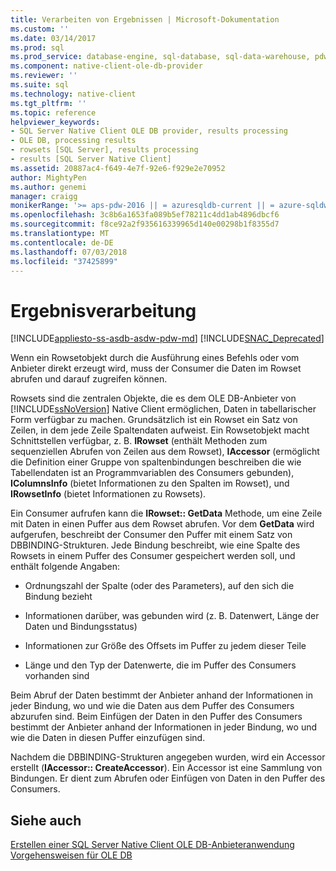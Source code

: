 ```yaml
---
title: Verarbeiten von Ergebnissen | Microsoft-Dokumentation
ms.custom: ''
ms.date: 03/14/2017
ms.prod: sql
ms.prod_service: database-engine, sql-database, sql-data-warehouse, pdw
ms.component: native-client-ole-db-provider
ms.reviewer: ''
ms.suite: sql
ms.technology: native-client
ms.tgt_pltfrm: ''
ms.topic: reference
helpviewer_keywords:
- SQL Server Native Client OLE DB provider, results processing
- OLE DB, processing results
- rowsets [SQL Server], results processing
- results [SQL Server Native Client]
ms.assetid: 20887ac4-f649-4e7f-92e6-f929e2e70952
author: MightyPen
ms.author: genemi
manager: craigg
monikerRange: '>= aps-pdw-2016 || = azuresqldb-current || = azure-sqldw-latest || >= sql-server-2016 || = sqlallproducts-allversions'
ms.openlocfilehash: 3c8b6a1653fa089b5ef78211c4dd1ab4896dbcf6
ms.sourcegitcommit: f8ce92a2f935616339965d140e00298b1f8355d7
ms.translationtype: MT
ms.contentlocale: de-DE
ms.lasthandoff: 07/03/2018
ms.locfileid: "37425899"
---
```

# <a name="processing-results"></a>Ergebnisverarbeitung
[!INCLUDE[appliesto-ss-asdb-asdw-pdw-md](../../includes/appliesto-ss-asdb-asdw-pdw-md.md)]
[!INCLUDE[SNAC_Deprecated](../../includes/snac-deprecated.md)]

  Wenn ein Rowsetobjekt durch die Ausführung eines Befehls oder vom Anbieter direkt erzeugt wird, muss der Consumer die Daten im Rowset abrufen und darauf zugreifen können.  
  
 Rowsets sind die zentralen Objekte, die es dem OLE DB-Anbieter von [!INCLUDE[ssNoVersion](../../includes/ssnoversion-md.md)] Native Client ermöglichen, Daten in tabellarischer Form verfügbar zu machen. Grundsätzlich ist ein Rowset ein Satz von Zeilen, in dem jede Zeile Spaltendaten aufweist. Ein Rowsetobjekt macht Schnittstellen verfügbar, z. B. **IRowset** (enthält Methoden zum sequenziellen Abrufen von Zeilen aus dem Rowset), **IAccessor** (ermöglicht die Definition einer Gruppe von spaltenbindungen beschreiben die wie Tabellendaten ist an Programmvariablen des Consumers gebunden), **IColumnsInfo** (bietet Informationen zu den Spalten im Rowset), und **IRowsetInfo** (bietet Informationen zu Rowsets).  
  
 Ein Consumer aufrufen kann die **IRowset:: GetData** Methode, um eine Zeile mit Daten in einen Puffer aus dem Rowset abrufen. Vor dem **GetData** wird aufgerufen, beschreibt der Consumer den Puffer mit einem Satz von DBBINDING-Strukturen. Jede Bindung beschreibt, wie eine Spalte des Rowsets in einem Puffer des Consumer gespeichert werden soll, und enthält folgende Angaben:  
  
-   Ordnungszahl der Spalte (oder des Parameters), auf den sich die Bindung bezieht  
  
-   Informationen darüber, was gebunden wird (z. B. Datenwert, Länge der Daten und Bindungsstatus)  
  
-   Informationen zur Größe des Offsets im Puffer zu jedem dieser Teile  
  
-   Länge und den Typ der Datenwerte, die im Puffer des Consumers vorhanden sind  
  
 Beim Abruf der Daten bestimmt der Anbieter anhand der Informationen in jeder Bindung, wo und wie die Daten aus dem Puffer des Consumers abzurufen sind. Beim Einfügen der Daten in den Puffer des Consumers bestimmt der Anbieter anhand der Informationen in jeder Bindung, wo und wie die Daten in diesen Puffer einzufügen sind.  
  
 Nachdem die DBBINDING-Strukturen angegeben wurden, wird ein Accessor erstellt (**IAccessor:: CreateAccessor**). Ein Accessor ist eine Sammlung von Bindungen. Er dient zum Abrufen oder Einfügen von Daten in den Puffer des Consumers.  
  
## <a name="see-also"></a>Siehe auch  
 [Erstellen einer SQL Server Native Client OLE DB-Anbieteranwendung](../../relational-databases/native-client-ole-db-provider/creating-a-sql-server-native-client-ole-db-provider-application.md)   
 [Vorgehensweisen für OLE DB](../../relational-databases/native-client-ole-db-how-to/ole-db-how-to-topics.md)  
  
  
